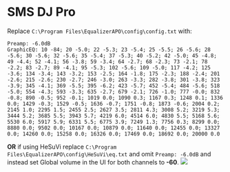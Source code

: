 # SMS DJ Pro
Replace `C:\Program Files\EqualizerAPO\config\config.txt` with:
```
Preamp: -6.0dB
GraphicEQ: 10 -84; 20 -5.0; 22 -5.3; 23 -5.4; 25 -5.5; 26 -5.6; 28 -5.6; 30 -5.6; 32 -5.6; 35 -5.4; 37 -5.3; 40 -5.2; 42 -5.0; 45 -4.8; 49 -4.4; 52 -4.1; 56 -3.8; 59 -3.4; 64 -2.7; 68 -2.3; 73 -2.1; 78 -2.2; 83 -2.7; 89 -4.1; 95 -5.3; 102 -5.6; 109 -5.0; 117 -4.2; 125 -3.6; 134 -3.4; 143 -3.2; 153 -2.5; 164 -1.8; 175 -2.3; 188 -2.4; 201 -2.6; 215 -2.6; 230 -2.7; 246 -3.0; 263 -3.3; 282 -3.8; 301 -3.8; 323 -3.9; 345 -4.1; 369 -5.5; 395 -6.2; 423 -5.7; 452 -5.4; 484 -5.6; 518 -5.0; 554 -4.3; 593 -3.3; 635 -2.7; 679 -2.1; 726 -1.0; 777 -0.0; 832 -0.8; 890 -0.5; 952 -0.1; 1019 0.0; 1090 0.3; 1167 0.3; 1248 0.1; 1336 0.0; 1429 -0.3; 1529 -0.5; 1636 -0.7; 1751 -0.8; 1873 -0.6; 2004 0.2; 2145 1.0; 2295 1.5; 2455 2.5; 2627 3.5; 2811 4.3; 3008 5.2; 3219 5.3; 3444 5.2; 3685 5.5; 3943 5.7; 4219 6.0; 4514 6.0; 4830 5.5; 5168 5.6; 5530 6.0; 5917 5.9; 6331 5.5; 6775 3.9; 7249 1.3; 7756 0.3; 8299 0.0; 8880 0.0; 9502 0.0; 10167 0.0; 10879 0.0; 11640 0.0; 12455 0.0; 13327 0.0; 14260 0.0; 15258 0.0; 16326 0.0; 17469 0.0; 18692 0.0; 20000 0.0
```
**OR** if using HeSuVi replace `C:\Program Files\EqualizerAPO\config\HeSuVi\eq.txt` and omit `Preamp: -6.0dB` and instead set Global volume in the UI for both channels to **-60**.
![](https://raw.githubusercontent.com/jaakkopasanen/AutoEq/master/results/Innerfidelity%202017/innerfidelity/onear/SMS%20DJ%20Pro/SMS%20DJ%20Pro.png)